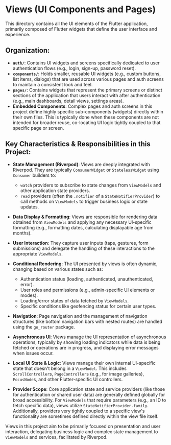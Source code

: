 # Views (UI Components and Pages)

This directory contains all the UI elements of the Flutter application, primarily composed of Flutter widgets that define the user interface and experience.

## Organization:

-   **`auth/`**: Contains UI widgets and screens specifically dedicated to user authentication flows (e.g., login, sign-up, password reset).
-   **`components/`**: Holds smaller, reusable UI widgets (e.g., custom buttons, list items, dialogs) that are used across various pages and auth screens to maintain a consistent look and feel.
-   **`pages/`**: Contains widgets that represent the primary screens or distinct sections of the application that users interact with after authentication (e.g., main dashboards, detail views, settings areas).
-   **Embedded Components**: Complex pages and auth screens in this project define highly specific sub-components (widgets) directly within their own files. This is typically done when these components are not intended for broader reuse, co-locating UI logic tightly coupled to that specific page or screen.

## Key Characteristics & Responsibilities in this Project:

-   **State Management (Riverpod)**: Views are deeply integrated with Riverpod. They are typically `ConsumerWidget` or `StatelessWidget` using `Consumer` builders to:
    -   `watch` providers to subscribe to state changes from `ViewModels` and other application state providers.
    -   `read` providers (often the `.notifier` of a `StateNotifierProvider`) to call methods on `ViewModels` to trigger business logic or state updates.

-   **Data Display & Formatting**: Views are responsible for rendering data obtained from `ViewModels` and applying any necessary UI-specific formatting (e.g., formatting dates, calculating displayable age from months).

-   **User Interaction**: They capture user inputs (taps, gestures, form submissions) and delegate the handling of these interactions to the appropriate `ViewModels`.

-   **Conditional Rendering**: The UI presented by views is often dynamic, changing based on various states such as:
    -   Authentication status (loading, authenticated, unauthenticated, error).
    -   User roles and permissions (e.g., admin-specific UI elements or modes).
    -   Loading/error states of data fetched by `ViewModels`.
    -   Specific conditions like geofencing status for certain user types.

-   **Navigation**: Page navigation and the management of navigation structures (like bottom navigation bars with nested routes) are handled using the `go_router` package.

-   **Asynchronous UI**: Views manage the UI representation of asynchronous operations, typically by showing loading indicators while data is being fetched or operations are in progress, and displaying error messages when issues occur.

-   **Local UI State & Logic**: Views manage their own internal UI-specific state that doesn't belong in a `ViewModel`. This includes `ScrollController`s, `PageController`s (e.g., for image galleries), `FocusNode`s, and other Flutter-specific UI controllers.

-   **Provider Scope**: Core application state and service providers (like those for authentication or shared user data) are generally defined globally for broad accessibility. For `ViewModels` that require parameters (e.g., an ID to fetch specific data), views utilize `StateNotifierProvider.family`. Additionally, providers very tightly coupled to a specific view's functionality are sometimes defined directly within the view file itself.

Views in this project aim to be primarily focused on presentation and user interaction, delegating business logic and complex state management to `ViewModels` and services, facilitated by Riverpod.